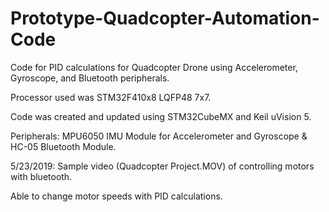 # Prototype-Quadcopter-Automation-Code
Code for PID calculations for Quadcopter Drone using Accelerometer, Gyroscope, and Bluetooth peripherals.

Processor used was STM32F410x8 LQFP48 7x7.

Code was created and updated using STM32CubeMX and Keil uVision 5.

Peripherals: MPU6050 IMU Module for Accelerometer and Gyroscope & HC-05 Bluetooth Module.

5/23/2019: Sample video (Quadcopter Project.MOV) of controlling motors with bluetooth.

Able to change motor speeds with PID calculations.
